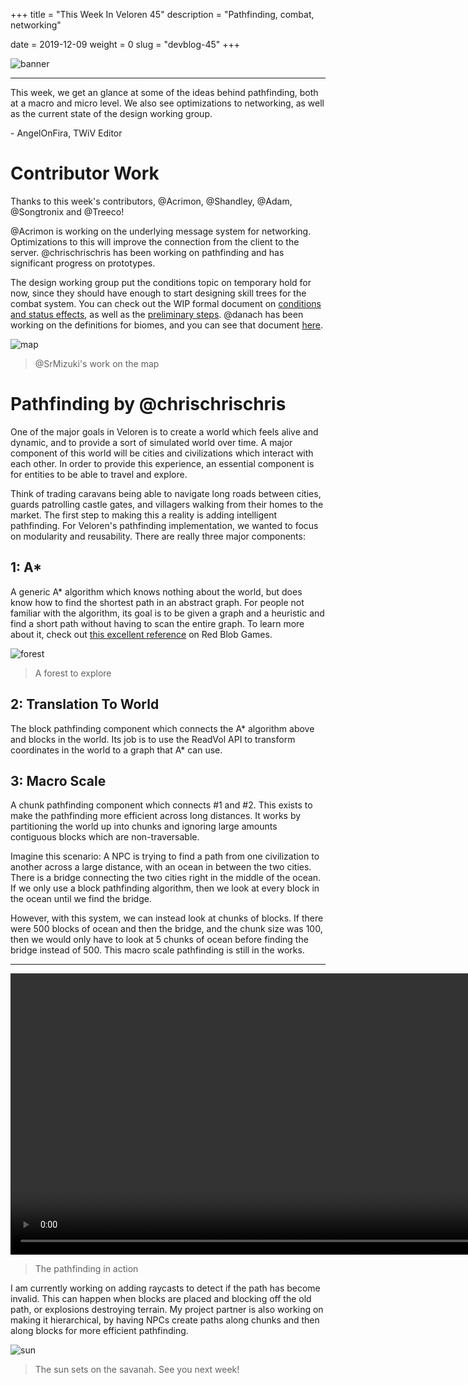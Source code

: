 +++
title = "This Week In Veloren 45"
description = "Pathfinding, combat, networking"

date = 2019-12-09
weight = 0
slug = "devblog-45"
+++

![banner](https://cdn.discordapp.com/attachments/634860358623821835/654000031652642846/bGqIyCgV4O26InhD2DTiSH9tArXNLI9lxp4rWZyJCVc.png)

<hr>

This week, we get an glance at some of the ideas behind pathfinding, both at a macro and micro level. We also see optimizations to networking, as well as the current state of the design working group.

\- AngelOnFira, TWiV Editor

# Contributor Work

Thanks to this week's contributors, @Acrimon, @Shandley, @Adam, @Songtronix and @Treeco!

@Acrimon is working on the underlying message system for networking. Optimizations to this will improve the connection from the client to the server. @chrischrischris has been working on pathfinding and has significant progress on prototypes.

The design working group put the conditions topic on temporary hold for now, since they should have enough to start designing skill trees for the combat system. You can check out the WIP formal document on [conditions and status effects](https://docs.google.com/document/d/1i0Jum79ju0-kpeuJ7d4hH2jK1eBrGvgHjGNerW4O0Wc/edit?usp=drivesdk), as well as the [preliminary steps](https://docs.google.com/document/d/1g4ajHENiCp140fxIct2neoej6l_kbIwDoe2F9AIORKw/edit?usp=drivesdk). @danach has been working on the definitions for biomes, and you can see that document [here](https://docs.google.com/document/d/1wANqUszd3tz_syqNPBnA7_4J1sB79TFtbkWegZkihOA/edit).

![map](https://cdn.discordapp.com/attachments/597826574095613962/653592625672355850/unknown_1.png)

> @SrMizuki's work on the map

# Pathfinding by @chrischrischris

One of the major goals in Veloren is to create a world which feels alive and dynamic, and to provide a sort of simulated world over time. A major component of this world will be cities and civilizations which interact with each other. In order to provide this experience, an essential component is for entities to be able to travel and explore.

Think of trading caravans being able to navigate long roads between cities, guards patrolling castle gates, and villagers walking from their homes to the market. The first step to making this a reality is adding intelligent pathfinding. For Veloren's pathfinding implementation, we wanted to focus on modularity and reusability. There are really three major components:

## 1: A*

A generic A* algorithm which knows nothing about the world, but does know how to find the shortest path in an abstract graph. For people not familiar with the algorithm, its goal is to be given a graph and a heuristic and find a short path without having to scan the entire graph. To learn more about it, check out [this excellent reference](https://www.redblobgames.com/pathfinding/a-star/introduction.html) on Red Blob Games.

![forest](https://media.discordapp.net/attachments/634860358623821835/651888835638198272/screenshot_1575492769520.png?width=1164&height=667)

> A forest to explore

## 2: Translation To World

The block pathfinding component which connects the A* algorithm above and blocks in the world. Its job is to use the ReadVol API to transform coordinates in the world to a graph that A* can use.

## 3: Macro Scale

A chunk pathfinding component which connects #1 and #2. This exists to make the pathfinding more efficient across long distances. It works by partitioning the world up into chunks and ignoring large amounts contiguous blocks which are non-traversable.

Imagine this scenario: A NPC is trying to find a path from one civilization to another across a large distance, with an ocean in between the two cities. There is a bridge connecting the two cities right in the middle of the ocean. If we only use a block pathfinding algorithm, then we look at every block in the ocean until we find the bridge.

However, with this system, we can instead look at chunks of blocks. If there were 500 blocks of ocean and then the bridge, and the chunk size was 100, then we would only have to look at 5 chunks of ocean before finding the bridge instead of 500. This macro scale pathfinding is still in the works.

<hr>

<video width=900 controls>
  <source src="https://cdn.discordapp.com/attachments/597826574095613962/654001262823735297/5lyqf.mp4" type="video/mp4">
Your browser does not support the video tag.
</video>

> The pathfinding in action

I am currently working on adding raycasts to detect if the path has become invalid. This can happen when blocks are placed and blocking off the old path, or explosions destroying terrain. My project partner is also working on making it hierarchical, by having NPCs create paths along chunks and then along blocks for more efficient pathfinding.

![sun](https://media.discordapp.net/attachments/634860358623821835/652247780185735168/screenshot_1575578363542.png?width=1164&height=667)

> The sun sets on the savanah. See you next week!